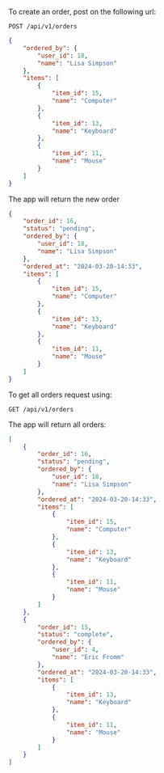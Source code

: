To create an order, post on the following url:

```
POST /api/v1/orders
```

```json
{
	"ordered_by": {
		"user_id": 18,
		"name": "Lisa Simpson"
	},
	"items": [
		{
			"item_id": 15,
			"name": "Computer"
		},
		{
			"item_id": 13,
			"name": "Keyboard"
		},
		{
			"item_id": 11,
			"name": "Mouse"
		}
	]
}
```


The app will return the new order

```json
{
	"order_id": 16,
	"status": "pending",
	"ordered_by": {
		"user_id": 18,
		"name": "Lisa Simpson"
	},
	"ordered_at": "2024-03-20-14:33",
	"items": [
		{
			"item_id": 15,
			"name": "Computer"
		},
		{
			"item_id": 13,
			"name": "Keyboard"
		},
		{
			"item_id": 11,
			"name": "Mouse"
		}
	]
}
```


To get all orders request using:

```
GET /api/v1/orders
```

The app will return all orders:

```json
[
	{
		"order_id": 16,
		"status": "pending",
		"ordered_by": {
			"user_id": 18,
			"name": "Lisa Simpson"
		},
		"ordered_at": "2024-03-20-14:33",
		"items": [
			{
				"item_id": 15,
				"name": "Computer"
			},
			{
				"item_id": 13,
				"name": "Keyboard"
			},
			{
				"item_id": 11,
				"name": "Mouse"
			}
		]
	},
	{
		"order_id": 15,
		"status": "complete",
		"ordered_by": {
			"user_id": 4,
			"name": "Eric Fromm"
		},
		"ordered_at": "2024-03-20-14:33",
		"items": [
			{
				"item_id": 13,
				"name": "Keyboard"
			},
			{
				"item_id": 11,
				"name": "Mouse"
			}
		]
	}
]

```